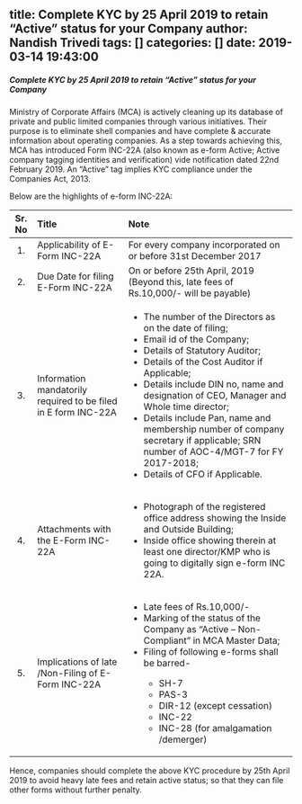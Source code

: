 title: Complete KYC by 25 April 2019 to retain “Active” status for your Company
author: Nandish Trivedi
tags: []
categories: []
date: 2019-03-14 19:43:00
---
##### Complete KYC by 25 April 2019 to retain “Active” status for your Company

Ministry of Corporate Affairs (MCA) is actively cleaning up its database of private and public limited companies through various initiatives. Their purpose is to eliminate shell companies and have complete & accurate information about operating companies. As a step towards achieving this, MCA has introduced Form INC-22A (also known as e-form Active; Active company tagging identities and verification) vide notification dated 22nd February 2019. An “Active” tag implies KYC compliance under the Companies Act, 2013.

Below are the highlights of e-form INC-22A:

|Sr. No|Title         |Note   |
|:---: |:-------------| :-----|
|1.|Applicability of E-Form INC-22A|For every company incorporated on or before 31st December 2017|
|2.|Due Date for filing E-Form INC-22A|On or before 25th April, 2019 (Beyond this, late fees of Rs.10,000/- will be payable)|
|3.|Information mandatorily required to be filed in E form INC-22A|<ul><li>The number of the Directors as on the date of  filing;</li><li>Email id of the Company;</li><li>Details of Statutory Auditor;</li><li>Details of the Cost Auditor if Applicable;</li><li>Details include DIN no, name and designation of CEO, Manager and Whole time director;</li><li>Details include Pan, name and membership number of company secretary if applicable; SRN number of AOC-4/MGT-7 for FY 2017-2018; </li><li>Details of CFO if Applicable.<ul>|
|4.|Attachments with the E-Form INC-22A|<ul><li>Photograph of the registered office address showing the Inside and Outside Building;</li><li>Inside office showing therein at least one director/KMP who is going to digitally sign e-form INC 22A.<ul>|
|5.|Implications of late /Non-Filing of E-Form INC-22A|<ul><li>Late fees of Rs.10,000/- </li><li>Marking of the status of the Company as “Active – Non-Compliant” in MCA Master Data;</li><li>Filing of following e-forms shall be barred- </li><ul></li><li>SH-7 </li><li>PAS-3 </li><li>DIR-12 (except cessation) </li><li>INC-22 </li><li>INC-28 (for amalgamation /demerger)

Hence, companies should complete the above KYC procedure by 25th April 2019 to avoid heavy late fees and retain active status; so that they can file other forms without further penalty.